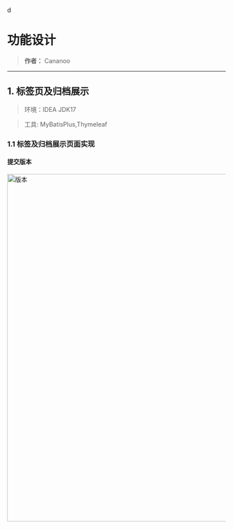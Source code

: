 d
# 功能设计
> **作者：** Cananoo

---

## 1. 标签页及归档展示
> 环境：IDEA JDK17

> 工具: MyBatisPlus,Thymeleaf

### 1.1  标签及归档展示页面实现

#### 提交版本
 
 <img src="https://user-images.githubusercontent.com/103165360/268039512-608f1ee9-448b-41e3-9f13-55765b360291.png" alt="版本" width="800"> 
